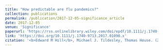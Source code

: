 ```yaml
---
title: "How predictable are flu pandemics?"
collection: publications
permalink: /publication/2017-12-05-significance_article
date: 2017-12-05
venue: 'Significance'
paperurl: 'https://rss.onlinelibrary.wiley.com/doi/epdf/10.1111/j.1740-9713.2017.01090.x'
link: 'https://doi.org/10.1111/j.1740-9713.2017.01090.x'
citation: '<b>Edward M Hill</b>, Michael J. Tildesley, Thomas House. (2017). &quot;Evidence for history-dependence of influenza pandemic emergence.&quot; <i>Significance</i>. <b>14</b>(6): 30-35. doi:10.1111/j.1740-9713.2017.01090.x'
---
```


